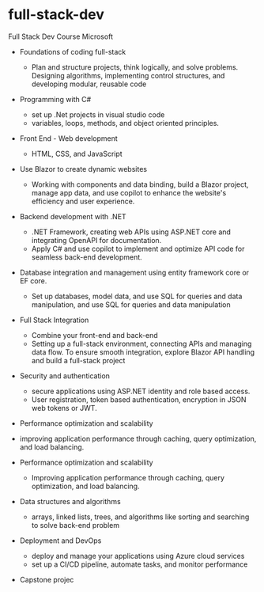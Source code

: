 # full-stack-dev
Full Stack Dev Course Microsoft

- Foundations of coding full-stack
  - Plan and structure projects, think logically, and solve problems. Designing algorithms, implementing control structures, and developing modular, reusable code

- Programming with C#
  - set up .Net projects in visual studio code
  - variables, loops, methods, and object oriented principles.

- Front End - Web development
  - HTML, CSS, and JavaScript

- Use Blazor to create dynamic websites
  - Working with components and data binding, build a Blazor project, manage app data, and use copilot to enhance the website's efficiency and user experience.

- Backend development with .NET
  - .NET Framework, creating web APIs using ASP.NET core and integrating OpenAPI for documentation.
  - Apply C# and use copilot to implement and optimize API code for seamless back-end development.

- Database integration and management using entity framework core or EF core.
  - Set up databases, model data, and use SQL for queries and data manipulation, and use SQL for queries and data manipulation

- Full Stack Integration
  - Combine your front-end and back-end
  - Setting up a full-stack environment, connecting APIs and managing data flow. To ensure smooth integration, explore Blazor API handling and build a full-stack project

- Security and authentication
  - secure applications using ASP.NET identity and role based access.
  - User registration, token based authentication, encryption in JSON web tokens or JWT.

-  Performance optimization and scalability
  - improving application performance through caching, query optimization, and load balancing.

- Performance optimization and scalability
  - Improving application performance through caching, query optimization, and load balancing.

- Data structures and algorithms
  - arrays, linked lists, trees, and algorithms like sorting and searching to solve back-end problem

- Deployment and DevOps
  - deploy and manage your applications using Azure cloud services
  - set up a CI/CD pipeline, automate tasks, and monitor performance
 
- Capstone projec
 




